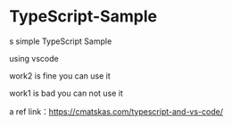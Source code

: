 # TypeScript-Sample
s simple TypeScript Sample

using vscode

work2 is fine you can use it

work1 is bad you can not use it

a ref link：https://cmatskas.com/typescript-and-vs-code/
